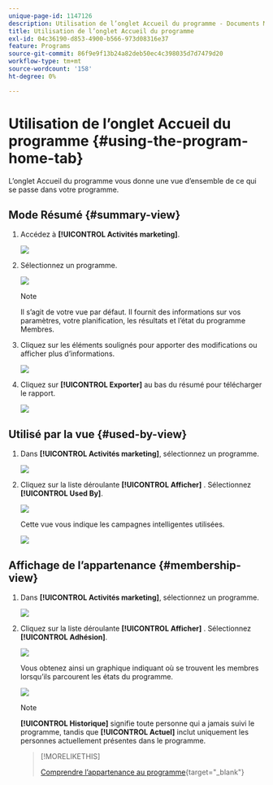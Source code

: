 ```yaml
---
unique-page-id: 1147126
description: Utilisation de l’onglet Accueil du programme - Documents Marketo - Documentation du produit
title: Utilisation de l’onglet Accueil du programme
exl-id: 04c36190-d853-4900-b566-973d08316e37
feature: Programs
source-git-commit: 86f9e9f13b24a82deb50ec4c398035d7d7479d20
workflow-type: tm+mt
source-wordcount: '158'
ht-degree: 0%

---
```


# Utilisation de l’onglet Accueil du programme {#using-the-program-home-tab}

L’onglet Accueil du programme vous donne une vue d’ensemble de ce qui se passe dans votre programme.

## Mode Résumé {#summary-view}

1. Accédez à **[!UICONTROL Activités marketing]**.

   ![](assets/login-marketing-activities-1.png)

1. Sélectionnez un programme.

   ![](assets/image2014-9-18-17-3a1-3a55.png)

   >[!NOTE]
   >
   >Il s’agit de votre vue par défaut. Il fournit des informations sur vos paramètres, votre planification, les résultats et l’état du programme Membres.

1. Cliquez sur les éléments soulignés pour apporter des modifications ou afficher plus d’informations.

   ![](assets/image2014-9-18-17-3a2-3a53.png)

1. Cliquez sur **[!UICONTROL Exporter]** au bas du résumé pour télécharger le rapport.

   ![](assets/image2014-9-18-17-3a3-3a47.png)

## Utilisé par la vue {#used-by-view}

1. Dans **[!UICONTROL Activités marketing]**, sélectionnez un programme.

   ![](assets/image2014-9-18-17-3a4-3a24.png)

1. Cliquez sur la liste déroulante **[!UICONTROL Afficher]** . Sélectionnez **[!UICONTROL Used By]**.

   ![](assets/image2014-9-18-17-3a5-3a2.png)

   Cette vue vous indique les campagnes intelligentes utilisées.

   ![](assets/image2014-9-18-17-3a6-3a4.png)

## Affichage de l’appartenance {#membership-view}

1. Dans **[!UICONTROL Activités marketing]**, sélectionnez un programme.

   ![](assets/image2014-9-18-17-3a7-3a25.png)

1. Cliquez sur la liste déroulante **[!UICONTROL Afficher]** . Sélectionnez **[!UICONTROL Adhésion]**.

   ![](assets/image2014-9-18-17-3a7-3a49.png)

   Vous obtenez ainsi un graphique indiquant où se trouvent les membres lorsqu’ils parcourent les états du programme.

   ![](assets/image2014-9-18-17-3a8-3a1.png)

   >[!NOTE]
   >
   >**[!UICONTROL Historique]** signifie toute personne qui a jamais suivi le programme, tandis que **[!UICONTROL Actuel]** inclut uniquement les personnes actuellement présentes dans le programme.

   >[!MORELIKETHIS]
   >
   >[Comprendre l’appartenance au programme](/help/marketo/product-docs/core-marketo-concepts/programs/creating-programs/understanding-program-membership.md){target="_blank"}
